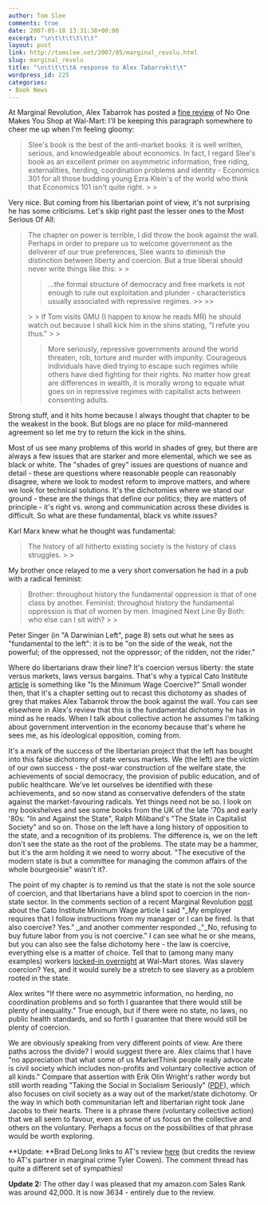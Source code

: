 ```yaml
---
author: Tom Slee
comments: true
date: 2007-05-18 13:31:38+00:00
excerpt: "\n\t\t\t\t\t\t"
layout: post
link: http://tomslee.net/2007/05/marginal_revolu.html
slug: marginal_revolu
title: "\n\t\t\t\tA response to Alex Tabarrok\t\t"
wordpress_id: 225
categories:
- Book News
---
```



				

At Marginal Revolution, Alex Tabarrok has posted a [fine review](http://www.marginalrevolution.com/marginalrevolution/2007/05/no_one_makes_yo.html) of No One Makes You Shop at Wal-Mart: I'll be keeping this paragraph somewhere to cheer me up when I'm feeling gloomy:

<blockquote>Slee's book is the best of the anti-market books: it is well written, serious, and knowledgeable about economics. In fact, I regard Slee's book as an excellent primer on asymmetric information, free riding, externalities, herding, coordination problems and identity - Economics 301 for all those budding young Ezra Klein's of the world who think that Economics 101 isn't quite right.
> 
> </blockquote>

Very nice. But coming from his libertarian point of view, it's not surprising he has some criticisms. Let's skip right past the lesser ones to the Most Serious Of All:

<blockquote>The chapter on power is terrible, I did throw the book against the wall. Perhaps in order to prepare us to welcome government as the deliverer of our true preferences, Slee wants to diminish the distinction between liberty and coercion. But a true liberal should never write things like this:
> 
> <blockquote>...the formal structure of democracy and free markets is not enough to rule out exploitation and plunder - characteristics usually associated with repressive regimes.
>> 
>> </blockquote>
> 
> If Tom visits GMU (I happen to know he reads MR) he should watch out because I shall kick him in the shins stating, "I refute you thus."
> 
> 

> 
> More seriously, repressive governments around the world threaten, rob, torture and murder with impunity. Courageous individuals have died trying to escape such regimes while others have died fighting for their rights. No matter how great are differences in wealth, it is morally wrong to equate what goes on in repressive regimes with capitalist acts between consenting adults.
> 
> </blockquote>

Strong stuff, and it hits home because I always thought that chapter to be the weakest in the book. But blogs are no place for mild-mannered agreement so let me try to return the kick in the shins.




Most of us see many problems of this world in shades of grey, but there are always a few issues that are starker and more elemental, which we see as black or white. The "shades of grey" issues are questions of nuance and detail - these are questions where reasonable people can reasonably disagree, where we look to modest reform to improve matters, and where we look for technical solutions. It's the dichotomies where we stand our ground - these are the things that define our politics; they are matters of principle - it's right vs. wrong and communication across these divides is difficult. So what are these fundamental, black vs white issues? 




Karl Marx knew what he thought was fundamental:

<blockquote>The history of all hitherto existing society is the history of class struggles.
> 
> </blockquote>

My brother once relayed to me a very short conversation he had in a pub with a radical feminist:

<blockquote>Brother: throughout history the fundamental oppression is that of one class by another.  
Feminist: throughout history the fundamental oppression is that of women by men.  
Imagined Next Line By Both: who else can I sit with?
> 
> </blockquote>

Peter Singer (in "A Darwinian Left", page 8) sets out what he sees as "fundamental to the left": it is to be "on the side of the weak, not the powerful; of the oppressed, not the oppressor; of the ridden, not the rider."




Where do libertarians draw their line? It's coercion versus liberty: the state versus markets, laws versus bargains. That's why a typical Cato Institute [article](http://www.cato-unbound.org/2007/05/07/daniel-b-klein/economics-and-the-distinction-between-voluntary-and-coercive-action/) is something like "Is the Minimum Wage Coercive?" Small wonder then, that it's a chapter setting out to recast this dichotomy as shades of grey that makes Alex Tabarrok throw the book against the wall. You can see elsewhere in Alex's review that this is the fundamental dichotomy he has in mind as he reads. When I talk about collective action he assumes I'm talking about government intervention in the economy because that's where he sees me, as his ideological opposition, coming from.




It's a mark of the success of the libertarian project that the left has bought into this false dichotomy of state versus markets. We (the left) are the victim of our own success - the post-war construction of the welfare state, the achievements of social democracy, the provision of public education, and of public healthcare. We've let ourselves be identified with these achievements, and so now stand as conservative defenders of the state against the market-favouring radicals. Yet things need not be so. I look on my bookshelves and see some books from the UK of the late '70s and early '80s: "In and Against the State", Ralph Miliband's "The State in Capitalist Society" and so on. Those on the left have a long history of opposition to the state, and a recognition of its problems. The difference is, we on the left don't see the state as the root of the problems. The state may be a hammer, but it's the arm holding it we need to worry about. "The executive of the modern state is but a committee for managing the common affairs of the whole bourgeoisie" wasn't it?. 




The point of my chapter is to remind us that the state is not the sole source of coercion, and that libertarians have a blind spot to coercion in the non-state sector. In the comments section of a recent Marginal Revolution [post](http://www.marginalrevolution.com/marginalrevolution/2007/05/is_the_minimum_.html) about the Cato Institute Minimum Wage article I said "_My employer requires that I follow instructions from my manager or I can be fired. Is that also coercive? Yes." _and another commenter responded _"_No, refusing to buy future labor from you is not coercive." I can see what he or she means, but you can also see the false dichotomy here - the law is coercive, everything else is a matter of choice. Tell that to (among many many examples) workers [locked-in overnight](http://www.nytimes.com/2004/01/18/national/18WALM.html?ex=1389762000&en=659ee9a0025b35de&ei=5007&partner=USERLAND) at Wal-Mart stores. Was slavery coercion? Yes, and it would surely be a stretch to see slavery as a problem rooted in the state.




Alex writes "If there were no asymmetric information, no herding, no coordination problems and so forth I guarantee that there would still be plenty of inequality." True enough, but if there were no state, no laws, no public health standards, and so forth I guarantee that there would still be plenty of coercion.




We are obviously speaking from very different points of view. Are there paths across the divide? I would suggest there are. Alex claims that I have "no appreciation that what some of us MarketThink people really advocate is civil society which includes non-profits and voluntary collective action of all kinds." Compare that assertion with Erik Olin Wright's rather wordy but still worth reading "Taking the Social in Socialism Seriously" ([PDF](http://www.ssc.wisc.edu/%7Ewright/Published%20writing/Taking%20the%20social.pdf)), which also focuses on civil society as a way out of the market/state dichotomy. Or the way in which both communitarian left and libertarian right took Jane Jacobs to their hearts. There is a phrase there (voluntary collective action) that we all seem to favour, even as some of us focus on the collective and others on the voluntary. Perhaps a focus on the possibilities of that phrase would be worth exploring.




**Update: **Brad DeLong links to AT's review [here](http://delong.typepad.com/sdj/2007/05/tyler_cowen_on_.html#comments) (but credits the review to AT's partner in marginal crime Tyler Cowen). The comment thread has quite a different set of sympathies!




**Update 2:** The other day I was pleased that my amazon.com Sales Rank was around 42,000. It is now 3634 - entirely due to the review.


		
